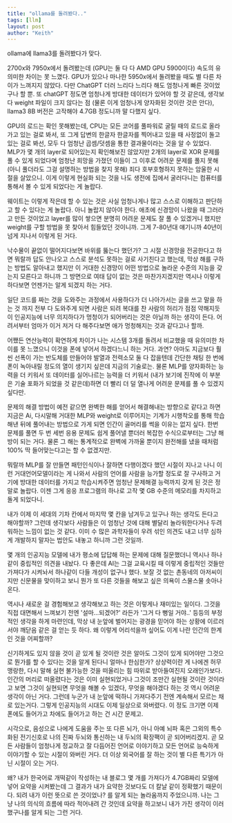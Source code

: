 ```yaml
---
title: "ollama를 돌려봤다.."
tags: [llm]
layout: post
author: "Keith"
---
```


ollama에 llama3를 돌려봤다가 맞다.

2700x와 7950x에서 돌려봤는데 (GPU는 둘 다 다 AMD GPU 5900이다) 속도의 유의미한 차이는 못 느꼈다. GPU가 있으나 마나한 5950x에서 돌려봤을 때도 별 다른 차이가 느껴지지 않았다. 다만 ChatGPT 더러 느리다 느리다 해도 엄청나게 빠른 것이었구나 할 뿐. 또 chatGPT 정도면 엄청나게 방대한 데이터가 있어야 할 것 같은데, 생각보다 weight 파일이 크지 않다는 점 (물론 이게 엄청나게 양자화된 것이란 것은 안다), llama3 8B 버전은 고작해야 4.7GB 정도니까 말 다했지 싶다.

GPU의 로드는 확인 못해봤는데, CPU는 모든 코어를 풀파워로 굴릴 때의 로드로 올라가고 있는 걸로 봐서, 또 그게 답변의 한글자 한글자를 찍어내고 있을 때 사정없이 돌고 있는 걸로 봐선, 모두 다 엄청난 곱셈/덧셈을 통한 결과물이라는 것을 알 수 있었다. MLP가 몇 개의 layer로 되어있는지 확인해보진 않았지만 2개의 layer로 XOR 문제를 풀 수 있게 되었다며 엄청난 희망을 가졌던 이들이 그 이후로 어려운 문제를 풀지 못해 (아니 풀더라도 그걸 설명하는 방법을 찾지 못해) 죄다 호부호형하지 못하는 암울한 시절을 살았으니. 이게 이렇게 현실화 되는 것을 나도 생전에 집에서 굴러다니는 컴퓨터를 통해서 볼 수 있게 되었다는 게 놀랍다. 

웨이트는 이렇게 작은데 할 수 있는 것은 사실 엄청나게나 많고 스스로 이해하고 판단하고 할 수 있다는 게 놀랍다. 아니 놀랍지 않아야 한다. 애초에 신경망이 나왔을 때 그러라고 만든 것이었고 layer를 많이 쌓으면 분명히 어려운 문제도 잘 풀 수 있겠거니 했지만 weight를 구할 방법을 못 찾아서 힘들었던 것이니까. 그게 7-80년대 얘기니까 40년이 넘게 지나서 이렇게 된 거다. 

낙수물이 끝없이 떨어지다보면 바위를 뚫는다 했던가? 그 시절 신경망을 전공한다고 하면 뭐랄까 답도 안나오고 스스로 분석도 못하는 걸로 사기친다고 했는데, 막상 해를 구하는 방법도 알아내고 했지만 이 거대한 신경망이 어떤 방법으로 놀라운 수준의 지능을 갖는지 모른다고 하니까 그 방면으로 여태 답이 없는 것은 마찬가지겠지만 역시나 이렇게 하다보면 언젠가는 알게 되겠지 하는 거다.

일단 코드를 짜는 것을 도와주는 과정에서 사용하다가 더 나아가서는 글을 쓰고 말을 하는 것 까지 전부 다 도와주게 되면 사람은 되려 복대를 찬 사람의 허리가 점점 약해지듯이 인공지능에 너무 의지하다가 멍청이가 되어버리는 것은 아닐까 하는 생각이 든다. 어려서부터 엄마가 이거 저거 다 해주다보면 애가 멍청해지는 것과 같다고나 할까.

어쨌든 연산능력이 확연하게 차이가 나는 시스템 3개를 돌려서 비교했을 때 유의미한 차이를 못 느꼈으니 이것을 폰에 넣어서 하겠다느니 하는 거다. 과연? 아마도 지금보다 훨씬 선폭이 가는 반도체를 만들어야 발열과 전력소모 둘 다 잡을텐데 간단한 채팅 한 번에 폰이 녹아내릴 정도의 열이 생기지 싶은데 지금의 기술로는. 물론 MLP를 양자화하는 능력을 더 키워서 또 데이터를 실어나르는 능력을 더 키워서 (내가 보기에 진작에 이 부분은 기술 포화가 되었을 것 같은데)하면 더 빨리 더 덜 열나게 어려운 문제를 풀 수 있겠지 싶다만.

문제의 해결 방법이 예전 같으면 완벽한 해를 얻어서 해결해내는 방향으로 같다고 하면 지금은 Ai, 다시말해 거대한 MLP와 weight로 이루어지는 기계가 시행착오를 통해 학습해낸 뒤에 풀어내는 방법으로 가게 되면 인간이 골머리를 썩을 이유는 없지 싶다. 한번 문제를 풀면 두 번 세번 응용 문제도 쉽게 풀어낼 뿐더러 복잡한 수식으로부터는 그냥 해방이 되는 거다. 물론 그 해는 통계적으로 완벽에 가까울 뿐이지 완전해를 냈을 때처럼 100% 딱 들어맞는다고는 할 수 없겠지만.

뭐랄까 MLP를 잘 만들면 패턴인식이나 잘하면 다행이겠다 했던 시절이 지나고 나니 이런 거대언어모델이라는 게 나와서 사람의 언어를 사람을 능가할 정도로 잘 구사하고 거기에 방대한 데이터를 가지고 학습시켜주면 엄청난 문제해결 능력까지 갖게 된 것은 정말로 놀랍다. 이젠 그게 응응 프로그램의 하나로 고작 몇 GB 수준의 메모리를 차지하고 돌게 되었다니.

내가 이제 이 세대의 기차 칸에서 마지막 몇 칸을 남겨두고 있구나 하는 생각도 든다고 해야할까? 그런데 생각보다 사람들은 이 엄청난 것에 대해 별달리 놀라워한다거나 두려워하는 느낌이 없는 것 같다. 이미 수 많은 과학자들이 우려 섞인 의견도 내고 너무 심하게 개발하지 말자는 법안도 내놓고 하니까 그런 것일까. 

몇 개의 인공지능 모델에 내가 평소에 답답해 하는 문제에 대해 질문했더니 역시나 하나같이 중립적인 의견을 내놨다. 다 좋은데 AI는 그걸 교육시킬 때 이렇게 중립적인 것들만 가져다가 시켜놔서 하나같이 다들 개성이 없구나 했다. 보잘 것 없는 촌동네의 아저씨이지만 신문물을 맞이하고 보니 뭔가 또 다른 것들을 해보고 싶은 의욕이 스물스물 솟아나온다. 

역시나 새로운 걸 경험해보고 생각해보고 하는 것은 이렇게나 재미있는 일이다. 그것을 직접 대면해서 느껴보기 전엔 '설마...되겠어?' 라든가 '그거 다 뻥일 거야..' 등등의 부정적인 생각을 하게 마련인데, 막상 내 눈앞에 벌어지는 광경을 믿어야 하는 상황에 이르러서야 깨닫음 같은 걸 얻는 듯 하다. 왜 이렇게 어리석을까 싶어도 이게 나란 인간의 한계인 것을 어찌할까? 

신기하게도 있지 않을 것이 곧 있게 될 것이란 것은 알아도 그것이 있게 되어야만 그것으로 뭔가를 할 수 있다는 것을 알게 된다니 얼마나 한심한가? 상상력이란 게 나에겐 허무맹랑한, 다시 말해 실현 불가능한 것을 떠올리는 힘 따위로 받아들여진지 오래인가보다. 인간의 머리로 떠올렸다는 것은 이미 실현되었거나 그것이 조만간 실현될 것이란 것이라고 보면 그것이 실현되면 무엇을 해볼 수 있겠다, 무엇을 해야겠다 하는 것 역시 어려운 생각이 아닌 거다. 그런데 누군가 내 눈앞에 떡하니 가져다주기 전엔 계속해서 모르는 채로 있는거다. 그렇게 인공지능의 시대도 이제 일상으로 와버렸다. 이 정도 크기면 이제 폰에도 들어가고 차에도 들어가고 하는 건 시간 문제고.

시각으로, 음성으로 나에게 도움을 주는 또 다른 뇌가, 아니 아예 뇌파 혹은 그외의 특수화된 전기신호로 나의 진짜 두뇌와 통신하는 내 두뇌의 확장팩이 곧 되어버리겠지. 곧 모든 사람들이 엄청나게 정교하고 잘 다듬어진 언어로 이야기하고 모든 언어로 능숙하게 이야기할 수 있는 시절이 와버린 거다. 더 이상 외국어를 잘 하는 것이 별 다른 특기가 아닌 시절이 오는 거다. 

왜? 내가 한국어로 개떡같이 작성하는 내 블로그 몇 개를 가져다가 4.7GB짜리 모델에 넣어 요약을 시켜봤는데 그 결과가 내가 요약한 것보다도 더 칼날 같이 정확했기 때문이다. 되려 내가 이런 뜻으로 쓴 것이었나? 를 알게 되는 놀라움까지 주었으니까. 나는 그냥 나의 의식의 흐름에 따라 적어내려 간 것인데 요약을 하고보니 내가 가진 생각이 이러했구나를 알게 되는 그런 거다. 